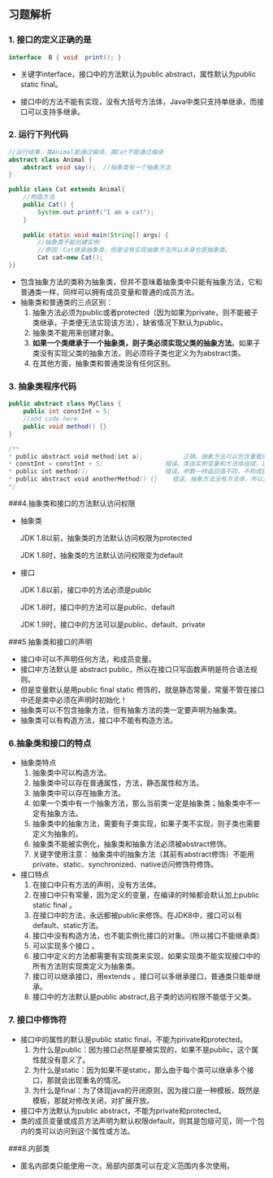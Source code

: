 ## 习题解析

### 1. 接口的定义正确的是 

```java
interface  B { void  print(); }
```

- 关键字interface，接口中的方法默认为public abstract，属性默认为public static final。

- 接口中的方法不能有实现，没有大括号方法体，Java中类只支持单继承，而接口可以支持多继承。

### 2. 运行下列代码

```java
//运行结果：类Animal能通过编译，类Cat不能通过编译
abstract class Animal {
	abstract void say();  //抽象类有一个抽象方法
}

public class Cat extends Animal{
    //构造方法
    public Cat() { 		
        System.out.printf("I am a cat");
    } 
    
    public static void main(String[] args) {
        //抽象类不能创建实例	
        //原因：Cat继承抽象类，但是没有实现抽象方法所以本身也是抽象类。
        Cat cat=new Cat();	
}}
```

- 包含抽象方法的类称为抽象类，但并不意味着抽象类中只能有抽象方法，它和普通类一样，同样可以拥有成员变量和普通的成员方法。
- 抽象类和普通类的三点区别：
  1. 抽象方法必须为public或者protected（因为如果为private，则不能被子类继承，子类便无法实现该方法），缺省情况下默认为public。
  2. 抽象类不能用来创建对象。
  3. **如果一个类继承于一个抽象类，则子类必须实现父类的抽象方法**。如果子类没有实现父类的抽象方法，则必须将子类也定义为为abstract类。
  4. 在其他方面，抽象类和普通类没有任何区别。

### 3. 抽象类程序代码

```java
public abstract class MyClass {
    public int constInt = 5;
    //add code here
    public void method() {}
}

/**
* public abstract void method(int a);	    	正确。抽象方法可以包含重载的抽象方法
* constInt = constInt + 5;				   错误。类由实例变量和方法体组成，运行代码应放到方法里
* public int method();					   错误。参数一样返回值不同，不构成重载条件
* public abstract void anotherMethod() {}	 错误。抽象方法没有方法体，所以没有大括号
*/
```

###4.抽象类和接口的方法默认访问权限

- 抽象类

  JDK 1.8以前，抽象类的方法默认访问权限为protected

  JDK 1.8时，抽象类的方法默认访问权限变为default

- 接口

  JDK 1.8以前，接口中的方法必须是public

  JDK 1.8时，接口中的方法可以是public、default

  JDK 1.9时，接口中的方法可以是public、default、private

###5.抽象类和接口的声明

- 接口中可以不声明任何方法，和成员变量。
- 接口中方法默认是 abstract public，所以在接口只写函数声明是符合语法规则。
- 但是变量默认是用public final static 修饰的，就是静态常量，常量不管在接口中还是类中必须在声明时初始化！
- 抽象类可以不包含抽象方法，但有抽象方法的类一定要声明为抽象类。
- 抽象类可以有构造方法，接口中不能有构造方法。

### 6.抽象类和接口的特点

- 抽象类特点
  1. 抽象类中可以构造方法。
  2. 抽象类中可以存在普通属性，方法，静态属性和方法。 
  3. 抽象类中可以存在抽象方法。 
  4. 如果一个类中有一个抽象方法，那么当前类一定是抽象类；抽象类中不一定有抽象方法。
  5.  抽象类中的抽象方法，需要有子类实现，如果子类不实现，则子类也需要定义为抽象的。 
  6. 抽象类不能被实例化，抽象类和抽象方法必须被abstract修饰。
  7. 关键字使用注意： 抽象类中的抽象方法（其前有abstract修饰）不能用private、static、synchronized、native访问修饰符修饰。
- 接口特点
  1. 在接口中只有方法的声明，没有方法体。 
  2. 在接口中只有常量，因为定义的变量，在编译的时候都会默认加上public static final 。
  3. 在接口中的方法，永远都被public来修饰。在JDK8中，接口可以有default、static方法。
  4. 接口中没有构造方法，也不能实例化接口的对象。（所以接口不能继承类）
  5. 可以实现多个接口 。
  6. 接口中定义的方法都需要有实现类来实现，如果实现类不能实现接口中的所有方法则实现类定义为抽象类。
  7. 接口可以继承接口，用extends 。接口可以多继承接口，普通类只能单继承。
  8. 接口中的方法默认是public abstract,且子类的访问权限不能低于父类。

### 7. 接口中修饰符

- 接口中的属性的默认是public static final，不能为private和protected。
  1. 为什么是public：因为接口必然是要被实现的，如果不是public，这个属性就没有意义了。
  2. 为什么是static：因为如果不是static，那么由于每个类可以继承多个接口，那就会出现重名的情况。
  3. 为什么是final：为了体现java的开闭原则，因为接口是一种模板，既然是模板，那就对修改关闭，对扩展开放。
- 接口中方法默认为public abstract，不能为private和protected。
- 类的成员变量或成员方法声明为默认权限default，则其是包级可见，同一个包内的类可以访问到这个属性或方法。

###8.内部类

- 匿名内部类只能使用一次，局部内部类可以在定义范围内多次使用。